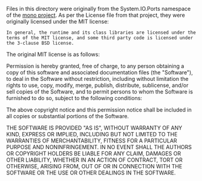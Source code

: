 Files in this directory were originally from the System.IO.Ports namespace
of the [mono project](https://github.com/mono/mono). As per the License
file from that project, they were originally licensed under the MIT license:

    In general, the runtime and its class libraries are licensed under the
    terms of the MIT license, and some third party code is licensed under
    the 3-clause BSD license.

The original MIT license is as follows:

Permission is hereby granted, free of charge, to any person obtaining
a copy of this software and associated documentation files (the
"Software"), to deal in the Software without restriction, including
without limitation the rights to use, copy, modify, merge, publish,
distribute, sublicense, and/or sell copies of the Software, and to
permit persons to whom the Software is furnished to do so, subject to
the following conditions:

The above copyright notice and this permission notice shall be
included in all copies or substantial portions of the Software.

THE SOFTWARE IS PROVIDED "AS IS", WITHOUT WARRANTY OF ANY KIND,
EXPRESS OR IMPLIED, INCLUDING BUT NOT LIMITED TO THE WARRANTIES OF
MERCHANTABILITY, FITNESS FOR A PARTICULAR PURPOSE AND
NONINFRINGEMENT. IN NO EVENT SHALL THE AUTHORS OR COPYRIGHT HOLDERS BE
LIABLE FOR ANY CLAIM, DAMAGES OR OTHER LIABILITY, WHETHER IN AN ACTION
OF CONTRACT, TORT OR OTHERWISE, ARISING FROM, OUT OF OR IN CONNECTION
WITH THE SOFTWARE OR THE USE OR OTHER DEALINGS IN THE SOFTWARE.
